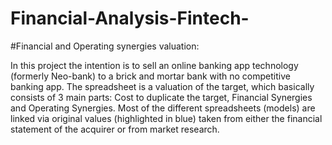 # Financial-Analysis-Fintech-

#Financial and Operating synergies valuation:

In this project the intention is to sell an online banking app technology (formerly Neo-bank) to a brick and mortar bank with no competitive banking app.
The spreadsheet is a valuation of the target, which basically consists of 3 main parts: Cost to duplicate the target, Financial Synergies and Operating Synergies.
Most of the different spreadsheets (models) are linked via original values (highlighted in blue) taken from either the financial statement of the acquirer or from market research.
